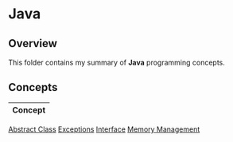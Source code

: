 # Java

## Overview
This folder contains my summary of **Java** programming concepts.

## Concepts
| Concept |
|---------|
[Abstract Class](https://github.com/shumarb/learning/tree/main/java/abstract-class)
[Exceptions](https://github.com/shumarb/learning/tree/main/java/exceptions)
[Interface](https://github.com/shumarb/learning/tree/main/java/interface)
[Memory Management](https://github.com/shumarb/learning/tree/main/java/memory-management)
